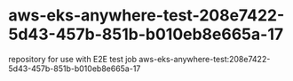 # aws-eks-anywhere-test-208e7422-5d43-457b-851b-b010eb8e665a-17
repository for use with E2E test job aws-eks-anywhere-test:208e7422-5d43-457b-851b-b010eb8e665a-17
